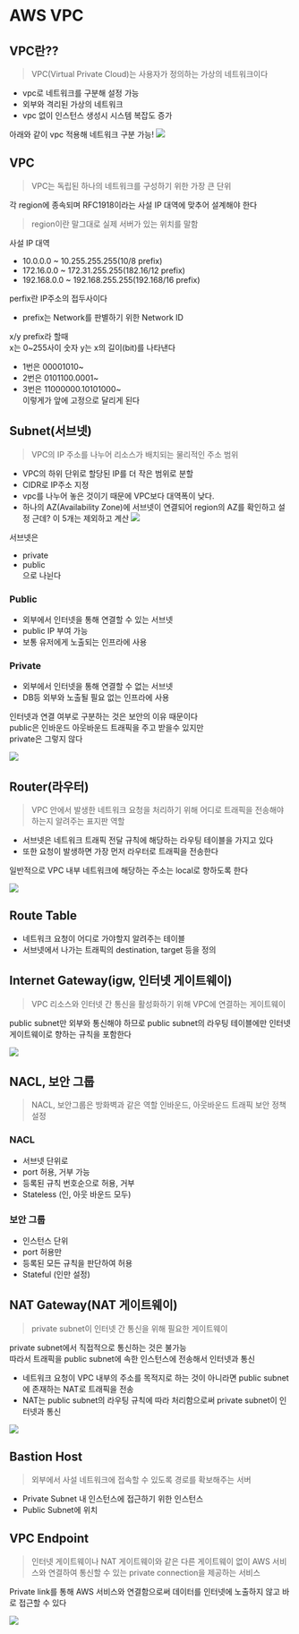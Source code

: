 # AWS VPC

## VPC란??
> VPC(Virtual Private Cloud)는 사용자가 정의하는 가상의 네트워크이다  
- vpc로 네트워크를 구분해 설정 가능
- 외부와 격리된 가상의 네트워크
- vpc 없이 인스턴스 생성시 시스템 복잡도 증가  


아래와 같이 vpc 적용해 네트워크 구분 가능!
<img src = 'https://img1.daumcdn.net/thumb/R1280x0/?scode=mtistory2&fname=https%3A%2F%2Fblog.kakaocdn.net%2Fdn%2FcZd3VV%2Fbtq4eKGt56L%2FdVWt2cbgpb15IkJUqLWiVk%2Fimg.png'>

## VPC
> VPC는 독립된 하나의 네트워크를 구성하기 위한 가장 큰 단위    

각 region에 종속되며 RFC1918이라는 사설 IP 대역에 맞추어 설계해야 한다  
> region이란 말그대로 실제 서버가 있는 위치를 말함  

사설 IP 대역  
- 10.0.0.0 ~ 10.255.255.255(10/8 prefix)
- 172.16.0.0 ~ 172.31.255.255(182.16/12 prefix)
- 192.168.0.0 ~ 192.168.255.255(192.168/16 prefix)  

perfix란 IP주소의 접두사이다  
- prefix는 Network를 판별하기 위한 Network ID

x/y prefix라 할때  
x는 0~255사이 숫자 y는 x의 길이(bit)를 나타낸다  
- 1번은 00001010~
- 2번은 0101100.0001~
- 3번은 11000000.10101000~   
이렇게가 앞에 고정으로 달리게 된다   

## Subnet(서브넷)
> VPC의 IP 주소를 나누어 리소스가 배치되는 물리적인 주소 범위

- VPC의 하위 단위로 할당된 IP를 더 작은 범위로 분할
- CIDR로 IP주소 지정
- vpc를 나누어 놓은 것이기 때문에 VPC보다 대역폭이 낮다. 
- 하나의 AZ(Availability Zone)에 서브넷이 연결되어 region의 AZ를 확인하고 설정
근데? 이 5개는 제외하고 계산
![](https://i.imgur.com/d7DwJjA.png)

서브넷은
- private
- public   
으로 나뉜다  

### Public
- 외부에서 인터넷을 통해 연결할 수 있는 서브넷
- public IP 부여 가능
- 보통 유저에게 노출되는 인프라에 사용
### Private
- 외부에서 인터넷을 통해 연결할 수 없는 서브넷
- DB등 외부와 노출될 필요 없는 인프라에 사용

인터넷과 연결 여부로 구분하는 것은 보안의 이유 때문이다  
public은 인바운드 아웃바운드 트래픽을 주고 받을수 있지만  
private은 그렇지 않다   
  
   

<img src="https://img1.daumcdn.net/thumb/R1280x0/?scode=mtistory2&fname=https%3A%2F%2Fblog.kakaocdn.net%2Fdn%2F6e309%2Fbtq4cNKOlyj%2FptMqOasi1g1t0DKRV8JIEK%2Fimg.png">

   
## Router(라우터)
> VPC 안에서 발생한 네트워크 요청을 처리하기 위해 어디로 트래픽을 전송해야 하는지 알려주는 표지판 역할  
  
- 서브넷은 네트워크 트래픽 전달 규칙에 해당하는 라우팅 테이블을 가지고 있다  
- 또한 요청이 발생하면 가장 먼저 라우터로 트래픽을 전송한다  

일반적으로 VPC 내부 네트워크에 해당하는 주소는 local로 향하도록 한다  

<img src = 'https://img1.daumcdn.net/thumb/R1280x0/?scode=mtistory2&fname=https%3A%2F%2Fblog.kakaocdn.net%2Fdn%2FdesaOh%2Fbtq4dMxY76n%2FJt4C5umce4a59mKUfoIzeK%2Fimg.png'>  

## Route Table
- 네트워크 요청이 어디로 가야할지 알려주는 테이블
- 서브넷에서 나가는 트래픽의 destination, target 등을 정의
        
## Internet Gateway(igw, 인터넷 게이트웨이)
> VPC 리소스와 인터넷 간 통신을 활성화하기 위해 VPC에 연결하는 게이트웨이  

public subnet만 외부와 통신해야 하므로 public subnet의 라우팅 테이블에만 인터넷 게이트웨이로 향하는 규칙을 포함한다  

<img src = 'https://img1.daumcdn.net/thumb/R1280x0/?scode=mtistory2&fname=https%3A%2F%2Fblog.kakaocdn.net%2Fdn%2FbazdRh%2Fbtq4ejhZXir%2FJSixVUkarIcZ68hzfYiiQK%2Fimg.png'>  

## NACL, 보안 그룹
> NACL, 보안그룹은 방화벽과 같은 역할
> 인바운드, 아웃바운드 트래픽 보안 정책 설정

### NACL
- 서브넷 단위로
- port 허용, 거부 가능
- 등록된 규칙 번호순으로 허용, 거부
- Stateless (인, 아웃 바운드 모두)
### 보안 그룹
- 인스턴스 단위
- port 허용만
- 등록된 모든 규칙을 판단하여 허용
- Stateful (인만 설정)  

## NAT Gateway(NAT 게이트웨이)
> private subnet이 인터넷 간 통신을 위해 필요한 게이트웨이  

private subnet에서 직접적으로 통신하는 것은 불가능   
따라서 트래픽을 public subnet에 속한 인스턴스에 전송해서 인터넷과 통신   

- 네트워크 요청이 VPC 내부의 주소를 목적지로 하는 것이 아니라면 public subnet에 존재하는 NAT로 트래픽을 전송
- NAT는 public subnet의 라우팅 규칙에 따라 처리함으로써 private subnet이 인터넷과 통신

<img src= 'https://img1.daumcdn.net/thumb/R1280x0/?scode=mtistory2&fname=https%3A%2F%2Fblog.kakaocdn.net%2Fdn%2FLEKCb%2Fbtq4f9M6s6v%2FOh1stJ4lyLrVGwXzkF6d80%2Fimg.png'>  

## Bastion Host
> 외부에서 사설 네트워크에 접속할 수 있도록 경로를 확보해주는 서버

- Private Subnet 내 인스턴스에 접근하기 위한 인스턴스
- Public Subnet에 위치
## VPC Endpoint
> 인터넷 게이트웨이나 NAT 게이트웨이와 같은 다른 게이트웨이 없이 AWS 서비스와 연결하여 통신할 수 있는 private connection을 제공하는 서비스  

Private link를 통해 AWS 서비스와 연결함으로써 데이터를 인터넷에 노출하지 않고 바로 접근할 수 있다  




![](https://i.imgur.com/q6OUSl1.png)
